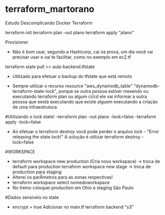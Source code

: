 # terraform_martorano
Estudo Descomplicando Docker Terraform




terraform init
terraform plan -out plano
terraform apply "plano"

Provisioner
- Não é bom usar, segundo a Hashicorp, cai na prova, um dia você vai precisar usar e vai te facilitar, como no exemplo em ec2.tf

terraform state pull >> aula-backend.tfstate 
- Utilizado para efetuar o backup do tfstate que está remoto

- Sempre utilizar o recurso resource "aws_dynamodb_table" "dynamodb-terraform-state-lock", porque se outra pessoa estiver mexendo ou executando terraform plan ou algum ci/cd ele vai informar a outra pessoa que eestá executando que existe alguem executando a criação de uma infraestrutura.

#Utilizando o lock state!
-terraform plan -out plano -lock=false 
-terraform apply -lock=false

- Ao efetuar o terraform destroy você pode perder o arquivo lock  - "Error releasing the state lock!" A solução é utilizar 
terraform destroy -lock=false

#WORKSPACE
- terraform workspace new production (Cria novo workspace) -> troca de default para production
  terraform workspace new stage -> troca de production para staging
- Alterei os parÂmetros para as zonas respectivas!
- terraform workspace select nomedoworkspace
- No treino coloquei production em Ohio e  staging São Paulo

#Dados sensíveis no state
- encrypt = true 
Adicionar no main.tf terraform backend "s3"
